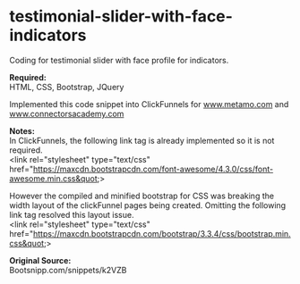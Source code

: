 # testimonial-slider-with-face-indicators
Coding for testimonial slider with face profile for indicators. 

<strong>Required:</strong><br>
HTML, CSS, Bootstrap, JQuery

Implemented this code snippet into ClickFunnels for www.metamo.com and www.connectorsacademy.com

<strong>Notes:</strong><br>
In ClickFunnels, the following link tag is already implemented so it is not required.<br>
&lt;link rel=&quot;stylesheet&quot; type=&quot;text/css&quot; href=&quot;https://maxcdn.bootstrapcdn.com/font-awesome/4.3.0/css/font-awesome.min.css&quot;&gt;

However the compiled and minified bootstrap for CSS was breaking the width layout of the clickFunnel pages being created. Omitting the following link tag resolved this layout issue.<br>
&lt;link rel=&quot;stylesheet&quot; type=&quot;text/css&quot; href=&quot;https://maxcdn.bootstrapcdn.com/bootstrap/3.3.4/css/bootstrap.min.css&quot;&gt;

<strong>Original Source:</strong><br>
Bootsnipp.com/snippets/k2VZB

